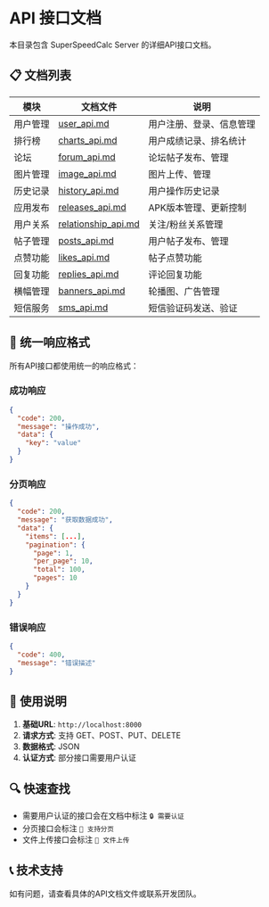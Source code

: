 # API 接口文档

本目录包含 SuperSpeedCalc Server 的详细API接口文档。

## 📋 文档列表

| 模块 | 文档文件 | 说明 |
|------|----------|------|
| 用户管理 | [user_api.md](./user_api.md) | 用户注册、登录、信息管理 |
| 排行榜 | [charts_api.md](./charts_api.md) | 用户成绩记录、排名统计 |
| 论坛 | [forum_api.md](./forum_api.md) | 论坛帖子发布、管理 |
| 图片管理 | [image_api.md](./image_api.md) | 图片上传、管理 |
| 历史记录 | [history_api.md](./history_api.md) | 用户操作历史记录 |
| 应用发布 | [releases_api.md](./releases_api.md) | APK版本管理、更新控制 |
| 用户关系 | [relationship_api.md](./relationship_api.md) | 关注/粉丝关系管理 |
| 帖子管理 | [posts_api.md](./posts_api.md) | 用户帖子发布、管理 |
| 点赞功能 | [likes_api.md](./likes_api.md) | 帖子点赞功能 |
| 回复功能 | [replies_api.md](./replies_api.md) | 评论回复功能 |
| 横幅管理 | [banners_api.md](./banners_api.md) | 轮播图、广告管理 |
| 短信服务 | [sms_api.md](./sms_api.md) | 短信验证码发送、验证 |

## 🔧 统一响应格式

所有API接口都使用统一的响应格式：

### 成功响应
```json
{
  "code": 200,
  "message": "操作成功",
  "data": {
    "key": "value"
  }
}
```

### 分页响应
```json
{
  "code": 200,
  "message": "获取数据成功",
  "data": {
    "items": [...],
    "pagination": {
      "page": 1,
      "per_page": 10,
      "total": 100,
      "pages": 10
    }
  }
}
```

### 错误响应
```json
{
  "code": 400,
  "message": "错误描述"
}
```

## 📝 使用说明

1. **基础URL**: `http://localhost:8000`
2. **请求方式**: 支持 GET、POST、PUT、DELETE
3. **数据格式**: JSON
4. **认证方式**: 部分接口需要用户认证

## 🔍 快速查找

- 需要用户认证的接口会在文档中标注 `🔒 需要认证`
- 分页接口会标注 `📄 支持分页`
- 文件上传接口会标注 `📁 文件上传`

## 📞 技术支持

如有问题，请查看具体的API文档文件或联系开发团队。
